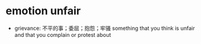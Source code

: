 # emotion unfair

- grievance: 不平的事；委屈；抱怨；牢骚 something that you think is unfair and that you complain or protest about

